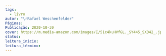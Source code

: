 ```yaml
---
tags:
  - livro
autor: "\rRafael Weschenfelder"
Páginas: 
Publicação: 2020-10-30
cover: https://m.media-amazon.com/images/I/51c4kuHVfGL._SY445_SX342_.jpg
status: 
leitura_inicio: 
leitura_término:
---
```

